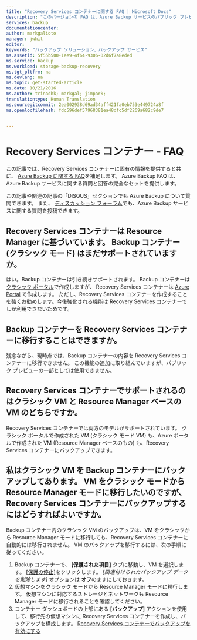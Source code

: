 ```yaml
---
title: "Recovery Services コンテナーに関する FAQ | Microsoft Docs"
description: "このバージョンの FAQ は、Azure Backup サービスのパブリック プレビュー リリースをサポートしています。 バックアップ エージェント、バックアップと保持、復元、セキュリティと Azure Backup ソリューションに関する一般的な質問に対する回答。"
services: backup
documentationcenter: 
author: markgalioto
manager: jwhit
editor: 
keywords: "バックアップ ソリューション、バックアップ サービス"
ms.assetid: 5f55b500-1ee9-4f64-9306-02d6f7a8eded
ms.service: backup
ms.workload: storage-backup-recovery
ms.tgt_pltfrm: na
ms.devlang: na
ms.topic: get-started-article
ms.date: 10/21/2016
ms.author: trinadhk; markgal; jimpark;
translationtype: Human Translation
ms.sourcegitcommit: 2ea002938d69ad34aff421fa0eb753e449724a8f
ms.openlocfilehash: fdc596def57968381ea48dfc5df2269a682c9de7


---
```

# <a name="recovery-services-vault-faq"></a>Recovery Services コンテナー - FAQ
この記事では、Recovery Services コンテナーに固有の情報を提供すると共に、 [Azure Backup に関する FAQ](backup-azure-backup-faq.md)を補足します。 Azure Backup FAQ は、Azure Backup サービスに関する質問と回答の完全なセットを提供します。  

この記事や関連の記事の「DISQUS」セクションでも Azure Backup について質問できます。 また、 [ディスカッション フォーラム](https://social.msdn.microsoft.com/forums/azure/home?forum=windowsazureonlinebackup)でも、Azure Backup サービスに関する質問を投稿できます。

## <a name="recovery-services-vaults-are-resource-manager-based-are-backup-vaults-classic-mode-still-supported-br"></a>Recovery Services コンテナーは Resource Manager に基づいています。 Backup コンテナー (クラシック モード) はまだサポートされていますか。 <br/>
はい。Backup コンテナーは引き続きサポートされます。 Backup コンテナーは[クラシック ポータル](https://manage.windowsazure.com)で作成しますが、 Recovery Services コンテナーは [Azure Portal](https://portal.azure.com) で作成します。 ただし、Recovery Services コンテナーを作成することを強くお勧めします。今後強化される機能は Recovery Services コンテナーでしか利用できないためです。

## <a name="can-i-migrate-a-backup-vault-to-a-recovery-services-vault-br"></a>Backup コンテナーを Recovery Services コンテナーに移行することはできますか。 <br/>
残念ながら、現時点では、Backup コンテナーの内容を Recovery Services コンテナーに移行できません。 この機能の追加に取り組んでいますが、パブリック プレビューの一部としては使用できません。

## <a name="do-recovery-services-vaults-support-classic-vms-or-resource-manager-based-vms-br"></a>Recovery Services コンテナーでサポートされるのはクラシック VM と Resource Manager ベースの VM のどちらですか。 <br/>
Recovery Services コンテナーでは両方のモデルがサポートされています。  クラシック ポータルで作成された VM (クラシック モード VM) も、Azure ポータルで作成された VM (Resource Manager ベースのもの) も、Recovery Services コンテナーにバックアップできます。

## <a name="i-have-backed-up-my-classic-vms-in-backup-vault-now-i-want-to-migrate-my-vms-from-classic-mode-to-resource-manager-mode-how-can-i-backup-them-in-recovery-services-vault"></a>私はクラシック VM を Backup コンテナーにバックアップしてあります。 VM をクラシック モードから Resource Manager モードに移行したいのですが、  Recovery Services コンテナーにバックアップするにはどうすればよいですか。
Backup コンテナー内のクラシック VM のバックアップは、VM をクラシックから Resource Manager モードに移行しても、Recovery Services コンテナーに自動的には移行されません。 VM のバックアップを移行するには、次の手順に従ってください。

1. Backup コンテナーで、 **[保護された項目]** タブに移動し、VM を選択します。 [[保護の停止]](backup-azure-manage-vms-classic.md#stop-protecting-virtual-machines)をクリックします。 *[関連付けられたバックアップ データを削除します]* オプションは **オフ**のままにしておきます。
2. 仮想マシンをクラシック モードから Resource Manager モードに移行します。 仮想マシンに対応するストレージとネットワークも Resource Manager モードに移行されることを確認してください。
3. コンテナー ダッシュボードの上部にある **[バックアップ]** アクションを使用して、移行先の仮想マシンに Recovery Services コンテナーを作成し、バックアップを構成します。  [Recovery Services コンテナーでバックアップを有効にする](backup-azure-vms-first-look-arm.md)




<!--HONumber=Nov16_HO2-->


